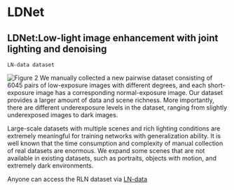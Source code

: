 # LDNet
LDNet:Low-light image enhancement with joint lighting and denoising
---
`LN-data dataset`  

![Figure 2](https://user-images.githubusercontent.com/66294411/144370042-b01c1e3a-4ef0-4cc2-be4e-f3e07f130246.png)
We manually collected a new pairwise dataset consisting of 6045 pairs of low-exposure images with different degrees, and each short-exposure image has a corresponding normal-exposure image. Our dataset provides a larger amount of data and scene richness. More importantly, there are different underexposure levels in the dataset, ranging from slightly underexposed images to dark images.  

Large-scale datasets with multiple scenes and rich lighting conditions are extremely meaningful for training networks with generalization ability. It is well known that the time consumption and complexity of manual collection of real datasets are enormous. We expand some scenes that are not available in existing datasets, such as portraits, objects with motion, and extremely dark environments.  

Anyone can access the RLN dataset via [LN-data](https://ln5.sync.com/dl/c95536480/w727k27j-9rvqvbwd-6pq9d8jn-dizjaha7) 
